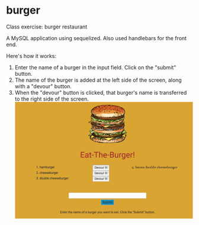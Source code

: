 # burger
Class exercise: burger restaurant  

A MySQL application using sequelized. Also used handlebars for the front end.  


Here's how it works:   
1. Enter the name of a burger in the input field. Click on the "submit" button.  
2. The name of the burger is added at the left side of the screen, along with a "devour" button.  
3. When the "devour" button is clicked, that burger's name is transferred to the right side of the screen.   
![alt text](eatTheBurger.png)  

